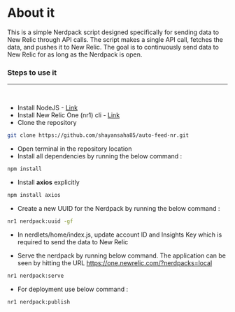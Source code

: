 # About it

This is a simple Nerdpack script designed specifically for sending data to New Relic through API calls. The script makes a single API call, fetches the data, and pushes it to New Relic. The goal is to continuously send data to New Relic for as long as the Nerdpack is open.


### Steps to use it
---
<br>

* Install NodeJS - <a href="https://nodejs.org/en/download/package-manager" target="_blank">Link</a>
* Install New Relic One (nr1) cli - <a href="https://docs.newrelic.com/docs/new-relic-solutions/build-nr-ui/build-ab-app/install-cli/" target="_blank">Link</a>
* Clone the repository

```bash
git clone https://github.com/shayansaha85/auto-feed-nr.git
```

* Open terminal in the repository location
* Install all dependencies by running the below command :

```bash
npm install
```

* Install **axios** explicitly

```bash
npm install axios
```

* Create a new UUID for the Nerdpack by running the below command :

```bash
nr1 nerdpack:uuid -gf
```

* In nerdlets/home/index.js, update account ID and Insights Key which is required to send the data to New Relic

* Serve the nerdpack by running below command. The application can be seen by hitting the URL https://one.newrelic.com/?nerdpacks=local

```bash
nr1 nerdpack:serve
```

* For deployment use below command :

```bash
nr1 nerdpack:publish
```
